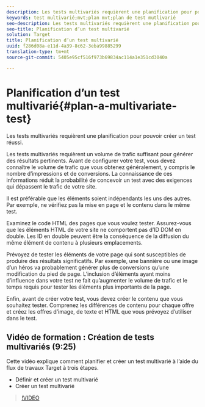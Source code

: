 ```yaml
---
description: Les tests multivariés requièrent une planification pour pouvoir créer un test réussi.
keywords: test multivarié;mvt;plan mvt;plan de test mutlivarié
seo-description: Les tests multivariés requièrent une planification pour pouvoir créer un test réussi.
seo-title: Planification d’un test multivarié
solution: Target
title: Planification d’un test multivarié
uuid: f286d08a-e11d-4a39-8c62-3eba99885299
translation-type: tm+mt
source-git-commit: 5405e95cf516f973b69834ac114a1e351cd3040a

---
```



# Planification d’un test multivarié{#plan-a-multivariate-test}

Les tests multivariés requièrent une planification pour pouvoir créer un test réussi.

Les tests multivariés requièrent un volume de trafic suffisant pour générer des résultats pertinents. Avant de configurer votre test, vous devez connaître le volume de trafic que vous obtenez généralement, y compris le nombre d’impressions et de conversions. La connaissance de ces informations réduit la probabilité de concevoir un test avec des exigences qui dépassent le trafic de votre site.

Il est préférable que les éléments soient indépendants les uns des autres. Par exemple, ne vérifiez pas la mise en page et le contenu dans le même test.

Examinez le code HTML des pages que vous voulez tester. Assurez-vous que les éléments HTML de votre site ne comportent pas d’ID DOM en double. Les ID en double peuvent être la conséquence de la diffusion du même élément de contenu à plusieurs emplacements.

Prévoyez de tester les éléments de votre page qui sont susceptibles de produire des résultats significatifs. Par exemple, une bannière ou une image d’un héros va probablement générer plus de conversions qu’une modification du pied de page. L’inclusion d’éléments ayant moins d’influence dans votre test ne fait qu’augmenter le volume de trafic et le temps requis pour tester les éléments plus importants de la page.

Enfin, avant de créer votre test, vous devez créer le contenu que vous souhaitez tester. Comprenez les différences de contenu pour chaque offre et créez les offres d’image, de texte et HTML que vous prévoyez d’utiliser dans le test.

## Vidéo de formation : Création de tests multivariés (9:25)

Cette vidéo explique comment planifier et créer un test multivarié à l’aide du flux de travaux Target à trois étapes.

* Définir et créer un test multivarié
* Créer un test multivarié

>[!VIDEO](https://video.tv.adobe.com/v/17395)
